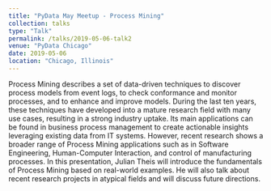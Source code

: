 ```yaml
---
title: "PyData May Meetup - Process Mining"
collection: talks
type: "Talk"
permalink: /talks/2019-05-06-talk2
venue: "PyData Chicago"
date: 2019-05-06
location: "Chicago, Illinois"
---
```


Process Mining describes a set of data-driven techniques to discover process models from event logs, to check conformance and monitor processes, and to enhance and improve models. During the last ten years, these techniques have developed into a mature research field with many use cases, resulting in a strong industry uptake. Its main applications can be found in business process management to create actionable insights leveraging existing data from IT systems. However, recent research shows a broader range of Process Mining applications such as in Software Engineering, Human-Computer Interaction, and control of manufacturing processes.
In this presentation, Julian Theis will introduce the fundamentals of Process Mining based on real-world examples. He will also talk about recent research projects in atypical fields and will discuss future directions.
